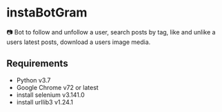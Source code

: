 # instaBotGram
📷 Bot to follow and unfollow a user, search posts by tag, like and unlike a users latest posts, download a users image media.

## Requirements
- Python v3.7
- Google Chrome v72 or latest
- install selenium v3.141.0
- install urllib3 v1.24.1
